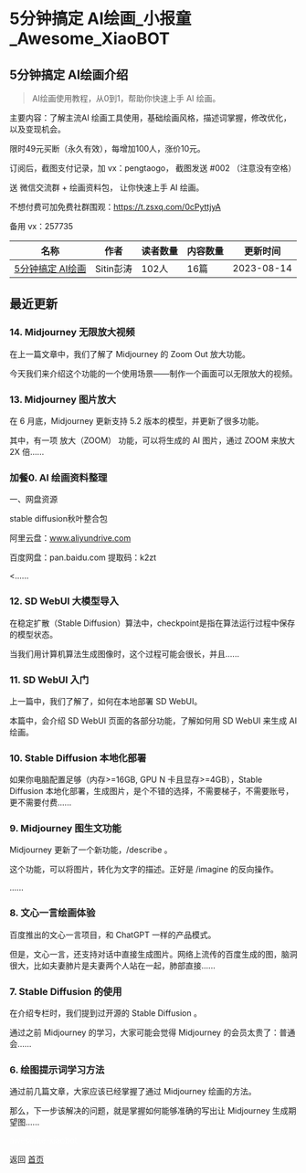 # 5分钟搞定 AI绘画_小报童_Awesome_XiaoBOT

## 5分钟搞定 AI绘画介绍
> AI绘画使用教程，从0到1，帮助你快速上手 AI 绘画。    
    
主要内容：了解主流AI 绘画工具使用，基础绘画风格，描述词掌握，修改优化，以及变现机会。    
    
限时49元买断（永久有效），每增加100人，涨价10元。    
    
订阅后，截图支付记录，加 vx：pengtaogo， 截图发送 #002 （注意没有空格）    
    
送 微信交流群 + 绘画资料包， 让你快速上手 AI 绘画。    
    
不想付费可加免费社群围观：https://t.zsxq.com/0cPyttjyA    
    
备用 vx：257735  
  


|名称|作者|读者数量|内容数量|更新时间|
|---|---|---|---|---|
|[5分钟搞定 AI绘画](https://xiaobot.net/p/artai?refer=9c3f1c95-a052-465a-9902-f6d75080262a)|Sitin彭涛|102人|16篇|2023-08-14|

## 最近更新
### 14\. Midjourney 无限放大视频

在上一篇文章中，我们了解了 Midjourney 的 Zoom Out 放大功能。

今天我们来介绍这个功能的一个使用场景——制作一个画面可以无限放大的视频。

### 13\. Midjourney 图片放大

在 6 月底，Midjourney 更新支持 5.2 版本的模型，并更新了很多功能。

其中，有一项 放大（ZOOM） 功能，可以将生成的 AI 图片，通过 ZOOM 来放大 2X 倍......

### 加餐0. AI 绘画资料整理

一、网盘资源

stable diffusion秋叶整合包

阿里云盘：www.aliyundrive.com

百度网盘：pan.baidu.com 提取码：k2zt

<......

### 12\. SD WebUI 大模型导入

在稳定扩散（Stable Diffusion）算法中，checkpoint是指在算法运行过程中保存的模型状态。

当我们用计算机算法生成图像时，这个过程可能会很长，并且......

### 11\. SD WebUI 入门

上一篇中，我们了解了，如何在本地部署 SD WebUI。

本篇中，会介绍 SD WebUI 页面的各部分功能，了解如何用 SD WebUI 来生成 AI 绘画。

### 10\. Stable Diffusion 本地化部署

如果你电脑配置足够（内存>=16GB, GPU N 卡且显存>=4GB），Stable Diffusion
本地化部署，生成图片，是个不错的选择，不需要梯子，不需要账号，更不需要付费......

### 9\. Midjourney 图生文功能

Midjourney 更新了一个新功能，/describe 。

这个功能，可以将图片，转化为文字的描述。正好是 /imagine 的反向操作。

......

### 8\. 文心一言绘画体验

百度推出的文心一言项目，和 ChatGPT 一样的产品模式。

但是，文心一言，还支持对话中直接生成图片。网络上流传的百度生成的图，脑洞很大，比如夫妻肺片是夫妻两个人站在一起，肺部直接......

### 7\. Stable Diffusion 的使用

在介绍专栏时，我们提到过开源的 Stable Diffusion 。

通过之前 Midjourney 的学习，大家可能会觉得 Midjourney 的会员太贵了：普通会......

### 6\. 绘图提示词学习方法

通过前几篇文章，大家应该已经掌握了通过 Midjourney 绘画的方法。

那么，下一步该解决的问题，就是掌握如何能够准确的写出让 Midjourney 生成期望图......


<a href="https://github.com/Reno9527/awesome-xiaobot" style="color: white; text-decoration: none;">awesome-xiaobot</a>

返回 [首页](../README.md)

